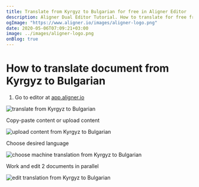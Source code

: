 ```yaml
---
title: Translate from Kyrgyz to Bulgarian for free in Aligner Editor
description: Aligner Dual Editor Tutorial. How to translate for free from Kyrgyz to Bulgarian. Aligner is multilingual document management platform. 
ogImage: "https://www.aligner.io/images/aligner-logo.png"
date: 2020-05-06T07:09:21+03:00
image: ../images/aligner-logo.png
onBlog: true
---
```


# How to translate document from Kyrgyz to Bulgarian

1. Go to editor at [app.aligner.io](https://app.aligner.io "Aligner App web page")

![translate from Kyrgyz to Bulgarian](../aligner-blank-editor.png "translate from Kyrgyz to Bulgarian")

Copy-paste content or upload content

![upload content from Kyrgyz to Bulgarian](../aligner-uploaded-document.png "upload content from Kyrgyz to Bulgarian")

Choose desired language

![choose machine translation from Kyrgyz to Bulgarian](../aligner-language-dropdown.png "choose machine translation from Kyrgyz to Bulgarian")

Work and edit 2 documents in parallel

![edit translation from Kyrgyz to Bulgarian](../aligner-double-sitded-editor.png "edit translation from Kyrgyz to Bulgarian")

